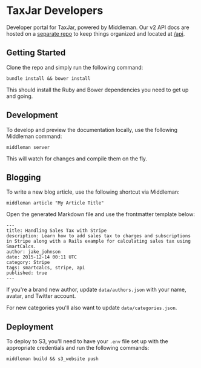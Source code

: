 # TaxJar Developers

Developer portal for TaxJar, powered by Middleman. Our v2 API docs are hosted on a [separate repo](https://github.com/taxjar/taxjar-api-docs) to keep things organized and located at [/api](http://developers.taxjar.com/api).

## Getting Started

Clone the repo and simply run the following command:

```
bundle install && bower install
```

This should install the Ruby and Bower dependencies you need to get up and going.

## Development

To develop and preview the documentation locally, use the following Middleman command:

```
middleman server
```

This will watch for changes and compile them on the fly.

## Blogging

To write a new blog article, use the following shortcut via Middleman:

```
middleman article "My Article Title"
```

Open the generated Markdown file and use the frontmatter template below:

```
---
title: Handling Sales Tax with Stripe
description: Learn how to add sales tax to charges and subscriptions in Stripe along with a Rails example for calculating sales tax using SmartCalcs.
author: jake_johnson
date: 2015-12-14 00:11 UTC
category: Stripe
tags: smartcalcs, stripe, api 
published: true
---
```

If you're a brand new author, update `data/authors.json` with your name, avatar, and Twitter account.

For new categories you'll also want to update `data/categories.json`.

## Deployment

To deploy to S3, you'll need to have your `.env` file set up with the appropriate credentials and run the following commands:

```
middleman build && s3_website push
```